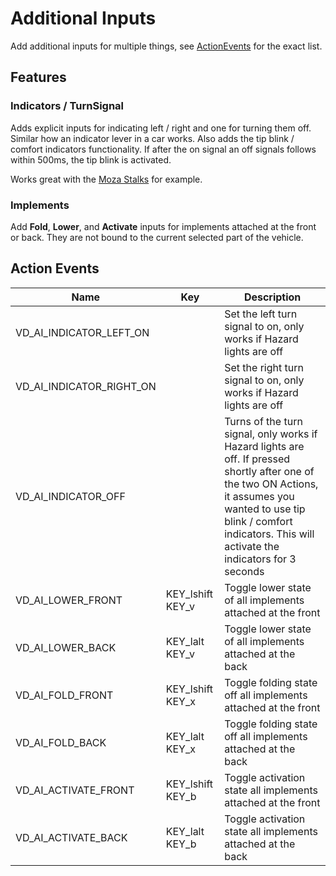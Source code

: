 # Additional Inputs

Add additional inputs for multiple things, see [ActionEvents](#action-events) for the exact list.

## Features

### Indicators / TurnSignal

Adds explicit inputs for indicating left / right and one for turning them off. Similar how an indicator lever in a car
works. Also adds the tip blink / comfort indicators functionality. If after the on signal an off signals follows within
500ms, the tip blink is activated.

Works great with the [Moza Stalks](https://mozaracing.com/product/multi-function-stalks/) for example.

### Implements

Add **Fold**, **Lower**, and **Activate** inputs for implements attached at the front or back. They are not bound to the
current selected part of the vehicle.

## Action Events

| Name                     | Key              | Description                                                                                                                                                                                                                     |
|--------------------------|------------------|---------------------------------------------------------------------------------------------------------------------------------------------------------------------------------------------------------------------------------|
| VD_AI_INDICATOR_LEFT_ON  |                  | Set the left turn signal to on, only works if Hazard lights are off                                                                                                                                                             |
| VD_AI_INDICATOR_RIGHT_ON |                  | Set the right turn signal to on, only works if Hazard lights are off                                                                                                                                                            |
| VD_AI_INDICATOR_OFF      |                  | Turns of the turn signal, only works if Hazard lights are off. If pressed shortly after one of the two ON Actions, it assumes you wanted to use tip blink / comfort indicators. This will activate the indicators for 3 seconds |
| VD_AI_LOWER_FRONT        | KEY_lshift KEY_v | Toggle lower state of all implements attached at the front                                                                                                                                                                      |
| VD_AI_LOWER_BACK         | KEY_lalt KEY_v   | Toggle lower state of all implements attached at the back                                                                                                                                                                       |
| VD_AI_FOLD_FRONT         | KEY_lshift KEY_x | Toggle folding state off all implements attached at the front                                                                                                                                                                   | 
| VD_AI_FOLD_BACK          | KEY_lalt KEY_x   | Toggle folding state off all implements attached at the back                                                                                                                                                                    |
| VD_AI_ACTIVATE_FRONT     | KEY_lshift KEY_b | Toggle activation state all implements attached at the front                                                                                                                                                                    |
| VD_AI_ACTIVATE_BACK      | KEY_lalt KEY_b   | Toggle activation state all implements attached at the back                                                                                                                                                                     |
